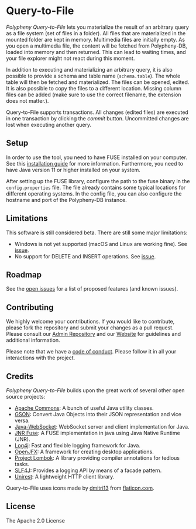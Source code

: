 # Query-to-File

_Polypheny Query-to-File_ lets you materialize the result of an arbitrary query as a file system (set of files in a folder). All files that are materialized in the mounted folder are kept in memory. Multimedia files are initially empty. As you open a multimedia file, the content will be fetched from Polypheny-DB, loaded into memory and then returned. This can lead to waiting times, and your file explorer might not react during this moment.

In addition to executing and materializing an arbitrary query, it is also possible to provide a schema and table name (`schema.table`). The whole table will then be fetched and materialized. The files can be opened, edited. It is also possible to copy the files to a different location. Missing column files can be added (make sure to use the correct filename, the extension does not matter.).

Query-to-File supports transactions. All changes (edited files) are executed in one transaction by clicking the  _commit_ button. Uncommitted changes are lost when executing another query.

## Setup

In order to use the tool, you need to have FUSE installed on your computer. See this [installation guide](https://github.com/SerCeMan/jnr-fuse/blob/master/INSTALLATION.md) for more information. Furthermore, you need to have Java version 11 or higher installed on your system.

After setting up the FUSE library, configure the path to the fuse binary in the `config.properties` file. The file already contains some typical locations for different operating systems. In the config file, you can also configure the hostname and port of the Polypheny-DB instance.

## Limitations

This software is still considered beta. There are still some major limitations:

* Windows is not yet supported (macOS and Linux are working fine). See [issue](https://github.com/polypheny/Polypheny-DB/issues/297).
* No support for DELETE and INSERT operations. See [issue](https://github.com/polypheny/Polypheny-DB/issues/298).

## Roadmap

See the [open issues](https://github.com/polypheny/Polypheny-DB/labels/A-qtf) for a list of proposed features (and known issues).

## Contributing

We highly welcome your contributions. If you would like to contribute, please fork the repository and submit your changes as a pull request. Please consult our [Admin Repository](https://github.com/polypheny/Admin) and our [Website](https://polypheny.org) for guidelines and additional information.

Please note that we have a [code of conduct](https://github.com/polypheny/Admin/blob/master/CODE_OF_CONDUCT.md). Please follow it in all your interactions with the project.

## Credits

_Polypheny Query-to-File_ builds upon the great work of several other open source projects:

* [Apache Commons](http://commons.apache.org/): A bunch of useful Java utility classes.
* [GSON](https://github.com/google/gson): Convert Java Objects into their JSON representation and vice versa.
* [Java-WebSocket](http://tootallnate.github.io/Java-WebSocket/): WebSocket server and client implementation for Java.
* [JNR Fuse](https://github.com/SerCeMan/jnr-fuse): A FUSE implementation in java using Java Native Runtime (JNR).
* [Log4j](https://logging.apache.org/log4j/2.x/): Fast and flexible logging framework for Java.
* [OpenJFX](https://openjfx.io/): A framework for creating desktop applications.
* [Project Lombok](https://projectlombok.org/): A library providing compiler annotations for tedious tasks.
* [SLF4J](http://www.slf4j.org/): Provides a logging API by means of a facade pattern.
* [Unirest](http://kong.github.io/unirest-java/): A lightweight HTTP client library.

Query-to-File uses icons made by [dmitri13](https://www.flaticon.com/authors/dmitri13) from [flaticon.com](https://www.flaticon.com/).

## License

The Apache 2.0 License
